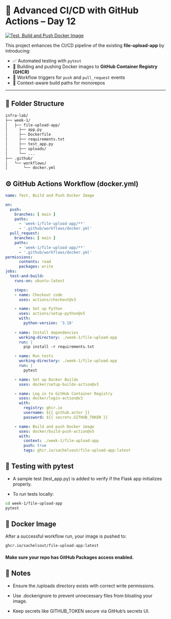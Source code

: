 # 🚀 Advanced CI/CD with GitHub Actions – Day 12

[![Test, Build and Push Docker Image](https://github.com/sachelsout/infra-lab/actions/workflows/docker.yml/badge.svg)](https://github.com/sachelsout/infra-lab/actions/workflows/docker.yml)

This project enhances the CI/CD pipeline of the existing **file-upload-app** by introducing:

- ✅ Automated testing with `pytest`
- 🐳 Building and pushing Docker images to **GitHub Container Registry (GHCR)**
- 🔁 Workflow triggers for `push` and `pull_request` events
- 📁 Context-aware build paths for monorepos

---

## 📁 Folder Structure

```bash
infra-lab/
├── week-1/
│   ├── file-upload-app/
│     ├── app.py
│     ├── Dockerfile
│     ├── requirements.txt
│     ├── test_app.py
│     ├── uploads/
│     └── ...
├── .github/
│   └── workflows/
│       └── docker.yml
```

## ⚙️ GitHub Actions Workflow (docker.yml)

```yml
name: Test, Build and Push Docker Image

on:
  push:
    branches: [ main ]
    paths:
      - 'week-1/file-upload-app/**'
      - '.github/workflows/docker.yml'
  pull_request:
    branches: [ main ]
    paths:
      - 'week-1/file-upload-app/**'
      - '.github/workflows/docker.yml'
permissions:
      contents: read
      packages: write
jobs:
  test-and-build:
    runs-on: ubuntu-latest

    steps:
    - name: Checkout code
      uses: actions/checkout@v3

    - name: Set up Python
      uses: actions/setup-python@v5
      with:
        python-version: '3.10'
      
    - name: Install dependencies
      working-directory: ./week-1/file-upload-app
      run: |
        pip install -r requirements.txt

    - name: Run tests
      working-directory: ./week-1/file-upload-app
      run: |
        pytest

    - name: Set up Docker Buildx
      uses: docker/setup-buildx-action@v3

    - name: Log in to GitHub Container Registry
      uses: docker/login-action@v3
      with:
        registry: ghcr.io
        username: ${{ github.actor }}
        password: ${{ secrets.GITHUB_TOKEN }}

    - name: Build and push Docker image
      uses: docker/build-push-action@v5
      with:
        context: ./week-1/file-upload-app
        push: true
        tags: ghcr.io/sachelsout/file-upload-app:latest
```

## 🧪 Testing with pytest
- A sample test (test_app.py) is added to verify if the Flask app initializes properly.

- To run tests locally:

```bash
cd week-1/file-upload-app
pytest
```

## 🐳 Docker Image

After a successful workflow run, your image is pushed to:

```bash
ghcr.io/sachelsout/file-upload-app:latest
```

#### Make sure your repo has GitHub Packages access enabled.

## 📌 Notes

- Ensure the /uploads directory exists with correct write permissions.

- Use .dockerignore to prevent unnecessary files from bloating your image.

- Keep secrets like GITHUB_TOKEN secure via GitHub’s secrets UI.